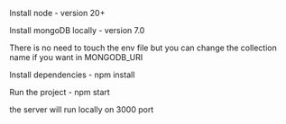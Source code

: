 
Install node - version 20+

Install mongoDB locally - version 7.0

There is no need to touch the env file but you can
change the collection name if you want in MONGODB_URI

Install dependencies - npm install

Run the project - npm start

the server will run locally on 3000 port